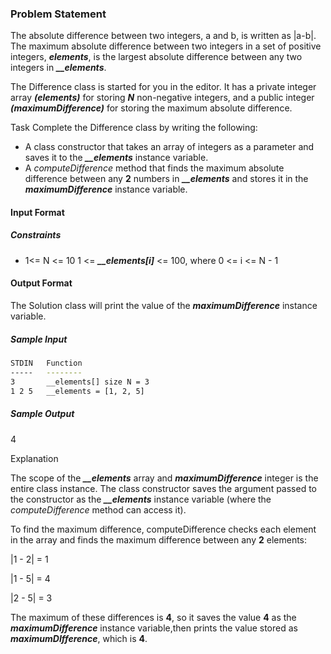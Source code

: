 ### Problem Statement

The absolute difference between two integers, a and b, is written as |a-b|. The maximum absolute difference between two integers in a set of positive integers, ***elements***, is the largest absolute difference between any two integers in ***__elements***.

The Difference class is started for you in the editor. It has a private integer array ***(elements)*** for storing ***N*** non-negative integers, and a public integer ***(maximumDifference)*** for storing the maximum absolute difference.

Task
Complete the Difference class by writing the following:

* A class constructor that takes an array of integers as a parameter and saves it to the ***__elements*** instance variable.
* A *computeDifference* method that finds the maximum absolute difference between any **2** numbers in ***__elements*** and stores it in the ***maximumDifference*** instance variable.

#### Input Format

##### Constraints
* 1<= N <= 10
1 <= ***__elements[i]*** <= 100, where 0 <= i <= N - 1

#### Output Format

The Solution class will print the value of the ***maximumDifference*** instance variable.

##### Sample Input

```bash
STDIN   Function
-----   --------
3       __elements[] size N = 3
1 2 5   __elements = [1, 2, 5]
```
##### Sample Output

4

Explanation

The scope of the ***__elements*** array and ***maximumDifference*** integer is the entire class instance. The class constructor saves the argument passed to the constructor as the ***__elements*** instance variable (where the *computeDifference* method can access it).

To find the maximum difference, computeDifference checks each element in the array and finds the maximum difference between any **2** elements: 

|1 - 2| = 1

|1 - 5| = 4

|2 - 5| = 3

The maximum of these differences is **4**, so it saves the value **4** as the ***maximumDifference*** instance variable,then prints the value stored as ***maximumDIfference***, which is **4**.